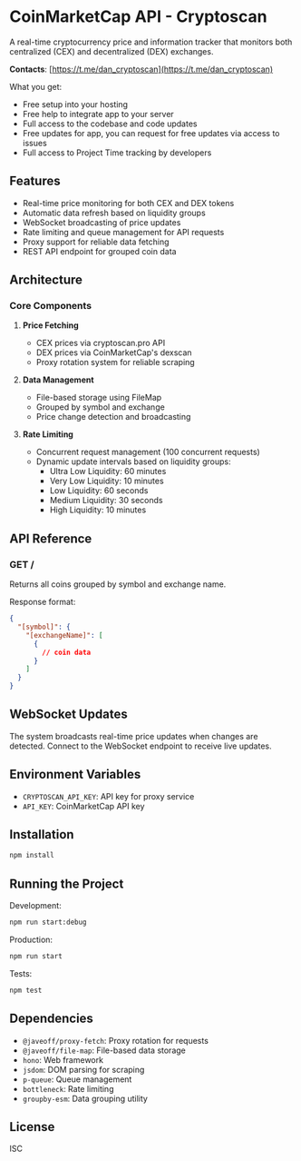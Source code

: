 # CoinMarketCap API - Cryptoscan

A real-time cryptocurrency price and information tracker that monitors both centralized (CEX) and decentralized (DEX) exchanges.

**Contacts**: [https://t.me/dan_cryptoscan](https://t.me/dan_cryptoscan)

What you get:

- Free setup into your hosting
- Free help to integrate app to your server
- Full access to the codebase and code updates
- Free updates for app, you can request for free updates via access to issues
- Full access to Project Time tracking by developers

## Features

- Real-time price monitoring for both CEX and DEX tokens
- Automatic data refresh based on liquidity groups
- WebSocket broadcasting of price updates
- Rate limiting and queue management for API requests
- Proxy support for reliable data fetching
- REST API endpoint for grouped coin data

## Architecture

### Core Components

1. **Price Fetching**
   - CEX prices via cryptoscan.pro API
   - DEX prices via CoinMarketCap's dexscan
   - Proxy rotation system for reliable scraping

2. **Data Management**
   - File-based storage using FileMap
   - Grouped by symbol and exchange
   - Price change detection and broadcasting

3. **Rate Limiting**
   - Concurrent request management (100 concurrent requests)
   - Dynamic update intervals based on liquidity groups:
     - Ultra Low Liquidity: 60 minutes
     - Very Low Liquidity: 10 minutes
     - Low Liquidity: 60 seconds
     - Medium Liquidity: 30 seconds
     - High Liquidity: 10 minutes

## API Reference

### GET /
Returns all coins grouped by symbol and exchange name.

Response format:
```json
{
  "[symbol]": {
    "[exchangeName]": [
      {
        // coin data
      }
    ]
  }
}
```

## WebSocket Updates

The system broadcasts real-time price updates when changes are detected. Connect to the WebSocket endpoint to receive live updates.

## Environment Variables

- `CRYPTOSCAN_API_KEY`: API key for proxy service
- `API_KEY`: CoinMarketCap API key

## Installation

```bash
npm install
```

## Running the Project

Development:
```bash
npm run start:debug
```

Production:
```bash
npm run start
```

Tests:
```bash
npm test
```

## Dependencies

- `@javeoff/proxy-fetch`: Proxy rotation for requests
- `@javeoff/file-map`: File-based data storage
- `hono`: Web framework
- `jsdom`: DOM parsing for scraping
- `p-queue`: Queue management
- `bottleneck`: Rate limiting
- `groupby-esm`: Data grouping utility

## License

ISC
